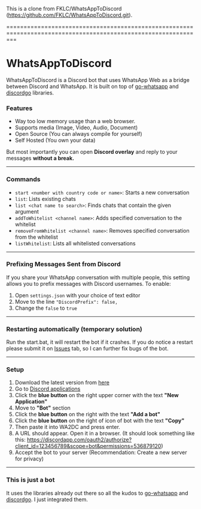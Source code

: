 This is a clone from  FKLC/WhatsAppToDiscord (https://github.com/FKLC/WhatsAppToDiscord.git).

===============================================================================================================



# WhatsAppToDiscord

WhatsAppToDiscord is a Discord bot that uses WhatsApp Web as a bridge between Discord and WhatsApp. It is built on top of [go-whatsapp](https://github.com/Rhymen/go-whatsapp) and [discordgo](https://github.com/bwmarrin/discordgo) libraries.

### Features

- Way too low memory usage than a web browser.
- Supports media (Image, Video, Audio, Document)
- Open Source (You can always compile for yourself)
- Self Hosted (You own your data)

But most importantly you can open **Discord overlay** and reply to your messages **without a break.**

---
### Commands
- `start <number with country code or name>`: Starts a new conversation
- `list`: Lists existing chats
- `list <chat name to search>`: Finds chats that contain the given argument
- `addToWhitelist <channel name>`: Adds specified conversation to the whitelist
- `removeFromWhitelist <channel name>`: Removes specified conversation from the whitelist 
- `listWhitelist`: Lists all whitelisted conversations

---
### Prefixing Messages Sent from Discord
If you share your WhatsApp conversation with multiple people, this setting allows you to prefix messages with Discord usernames. To enable:
1. Open `settings.json` with your choice of text editor
1. Move to the line `"DiscordPrefix": false,`
1. Change the `false` to `true`

---
### Restarting automatically (temporary solution)
Run the start.bat, it will restart the bot if it crashes. If you do notice a restart please submit it on [Issues](https://github.com/FKLC/WhatsAppToDiscord/issues) tab, so I can further fix bugs of the bot.

---
### Setup

1. Download the latest version from [here](https://github.com/FKLC/WhatsAppToDiscord/releases/latest/download/WA2DC.exe)
1. Go to [Discord applications](https://discordapp.com/developers/applications/)
1. Click the **blue button** on the right upper corner with the text **"New Application"**
1. Move to **"Bot"** section
1. Click the **blue button** on the right with the text **"Add a bot"**
1. Click the **blue button** on the right of icon of bot with the text **"Copy"**
1. Then paste it into WA2DC and press enter.
1. A URL should appear. Open it in a browser. (It should look something like this: https://discordapp.com/oauth2/authorize?client_id=123456789&scope=bot&permissions=536879120)
1. Accept the bot to your server (Recommendation: Create a new server for privacy)

---
### This is just a bot

It uses the libraries already out there so all the kudos to [go-whatsapp](https://github.com/Rhymen/go-whatsapp) and [discordgo](https://github.com/bwmarrin/discordgo). I just integrated them.
